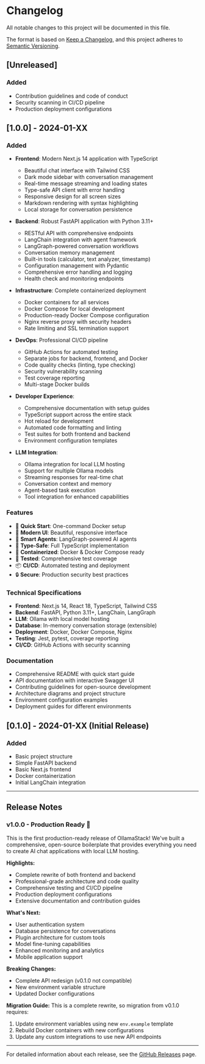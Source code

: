 # Changelog

All notable changes to this project will be documented in this file.

The format is based on [Keep a Changelog](https://keepachangelog.com/en/1.0.0/),
and this project adheres to [Semantic Versioning](https://semver.org/spec/v2.0.0.html).

## [Unreleased]

### Added
- Contribution guidelines and code of conduct
- Security scanning in CI/CD pipeline
- Production deployment configurations

## [1.0.0] - 2024-01-XX

### Added
- **Frontend**: Modern Next.js 14 application with TypeScript
  - Beautiful chat interface with Tailwind CSS
  - Dark mode sidebar with conversation management
  - Real-time message streaming and loading states
  - Type-safe API client with error handling
  - Responsive design for all screen sizes
  - Markdown rendering with syntax highlighting
  - Local storage for conversation persistence

- **Backend**: Robust FastAPI application with Python 3.11+
  - RESTful API with comprehensive endpoints
  - LangChain integration with agent framework
  - LangGraph-powered conversation workflows
  - Conversation memory management
  - Built-in tools (calculator, text analyzer, timestamp)
  - Configuration management with Pydantic
  - Comprehensive error handling and logging
  - Health check and monitoring endpoints

- **Infrastructure**: Complete containerized deployment
  - Docker containers for all services
  - Docker Compose for local development
  - Production-ready Docker Compose configuration
  - Nginx reverse proxy with security headers
  - Rate limiting and SSL termination support

- **DevOps**: Professional CI/CD pipeline
  - GitHub Actions for automated testing
  - Separate jobs for backend, frontend, and Docker
  - Code quality checks (linting, type checking)
  - Security vulnerability scanning
  - Test coverage reporting
  - Multi-stage Docker builds

- **Developer Experience**:
  - Comprehensive documentation with setup guides
  - TypeScript support across the entire stack
  - Hot reload for development
  - Automated code formatting and linting
  - Test suites for both frontend and backend
  - Environment configuration templates

- **LLM Integration**:
  - Ollama integration for local LLM hosting
  - Support for multiple Ollama models
  - Streaming responses for real-time chat
  - Conversation context and memory
  - Agent-based task execution
  - Tool integration for enhanced capabilities

### Features
- 🚀 **Quick Start**: One-command Docker setup
- 🎨 **Modern UI**: Beautiful, responsive interface
- 🤖 **Smart Agents**: LangGraph-powered AI agents
- 🔧 **Type-Safe**: Full TypeScript implementation
- 🐳 **Containerized**: Docker & Docker Compose ready
- 🧪 **Tested**: Comprehensive test coverage
- 📦 **CI/CD**: Automated testing and deployment
- 🔒 **Secure**: Production security best practices

### Technical Specifications
- **Frontend**: Next.js 14, React 18, TypeScript, Tailwind CSS
- **Backend**: FastAPI, Python 3.11+, LangChain, LangGraph
- **LLM**: Ollama with local model hosting
- **Database**: In-memory conversation storage (extensible)
- **Deployment**: Docker, Docker Compose, Nginx
- **Testing**: Jest, pytest, coverage reporting
- **CI/CD**: GitHub Actions with security scanning

### Documentation
- Comprehensive README with quick start guide
- API documentation with interactive Swagger UI
- Contributing guidelines for open-source development
- Architecture diagrams and project structure
- Environment configuration examples
- Deployment guides for different environments

## [0.1.0] - 2024-01-XX (Initial Release)

### Added
- Basic project structure
- Simple FastAPI backend
- Basic Next.js frontend
- Docker containerization
- Initial LangChain integration

---

## Release Notes

### v1.0.0 - Production Ready 🚀

This is the first production-ready release of OllamaStack! We've built a comprehensive, open-source boilerplate that provides everything you need to create AI chat applications with local LLM hosting.

**Highlights:**
- Complete rewrite of both frontend and backend
- Professional-grade architecture and code quality
- Comprehensive testing and CI/CD pipeline
- Production deployment configurations
- Extensive documentation and contribution guides

**What's Next:**
- User authentication system
- Database persistence for conversations
- Plugin architecture for custom tools
- Model fine-tuning capabilities
- Enhanced monitoring and analytics
- Mobile application support

**Breaking Changes:**
- Complete API redesign (v0.1.0 not compatible)
- New environment variable structure
- Updated Docker configurations

**Migration Guide:**
This is a complete rewrite, so migration from v0.1.0 requires:
1. Update environment variables using new `env.example` template
2. Rebuild Docker containers with new configurations
3. Update any custom integrations to use new API endpoints

---

For detailed information about each release, see the [GitHub Releases](https://github.com/saki007ster/ollamastack/releases) page. 